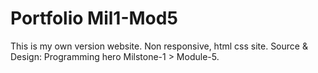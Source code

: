 
# Portfolio Mil1-Mod5
This is my own version website. Non responsive, html css site.
Source & Design: Programming hero Milstone-1 > Module-5. 
